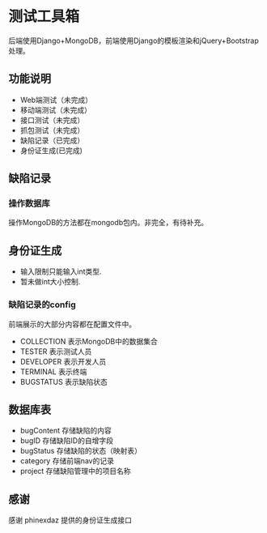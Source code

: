 # 测试工具箱
后端使用Django+MongoDB，前端使用Django的模板渲染和jQuery+Bootstrap处理。

## 功能说明
* Web端测试（未完成）
* 移动端测试（未完成）
* 接口测试（未完成）
* 抓包测试（未完成）
* 缺陷记录（已完成）
* 身份证生成(已完成)

## 缺陷记录
### 操作数据库
操作MongoDB的方法都在mongodb包内。非完全，有待补充。

## 身份证生成

* 输入限制只能输入int类型.
* 暂未做int大小控制.


### 缺陷记录的config
前端展示的大部分内容都在配置文件中。

* COLLECTION 表示MongoDB中的数据集合
* TESTER 表示测试人员
* DEVELOPER 表示开发人员
* TERMINAL 表示终端
* BUGSTATUS 表示缺陷状态

## 数据库表

* bugContent 存储缺陷的内容
* bugID 存储缺陷ID的自增字段
* bugStatus 存储缺陷的状态（映射表）
* category 存储前端nav的记录
* project 存储缺陷管理中的项目名称

## 感谢
感谢 phinexdaz 提供的身份证生成接口
